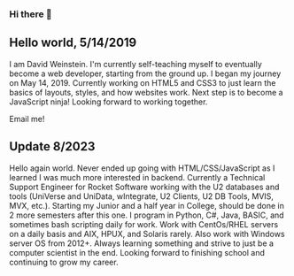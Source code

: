 ### Hi there 👋

## Hello world, 5/14/2019

I am David Weinstein.
I'm currently self-teaching myself to eventually become a web developer, starting from the ground up.
I began my journey on May 14, 2019.
Currently working on HTML5 and CSS3 to just learn the basics of layouts, styles, and how websites work.
Next step is to become a JavaScript ninja!
Looking forward to working together.

Email me!
## Update 8/2023
Hello again world. Never ended up going with HTML/CSS/JavaScript as I learned I was much more interested in backend. 
Currently a Technical Support Engineer for Rocket Software working with the U2 databases and tools (UniVerse and UniData, wIntegrate, U2 Clients, U2 DB Tools, MVIS, MVX, etc.). 
Starting my Junior and a half year in College, should be done in 2 more semesters after this one. 
I program in Python, C#, Java, BASIC, and sometimes bash scripting daily for work. 
Work with CentOs/RHEL servers on a daily basis and AIX, HPUX, and Solaris rarely. Also work with Windows server OS from 2012+. Always learning something and strive to just be a computer scientist in the end. 
Looking forward to finishing school and continuing to grow my career.
